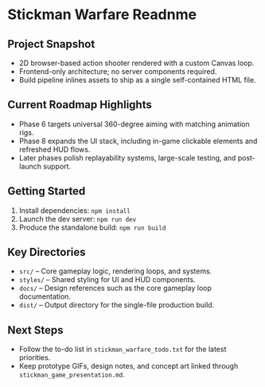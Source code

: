 # Stickman Warfare Readnme

## Project Snapshot
- 2D browser-based action shooter rendered with a custom Canvas loop.
- Frontend-only architecture; no server components required.
- Build pipeline inlines assets to ship as a single self-contained HTML file.

## Current Roadmap Highlights
- Phase 6 targets universal 360-degree aiming with matching animation rigs.
- Phase 8 expands the UI stack, including in-game clickable elements and refreshed HUD flows.
- Later phases polish replayability systems, large-scale testing, and post-launch support.

## Getting Started
1. Install dependencies: `npm install`
2. Launch the dev server: `npm run dev`
3. Produce the standalone build: `npm run build`

## Key Directories
- `src/` – Core gameplay logic, rendering loops, and systems.
- `styles/` – Shared styling for UI and HUD components.
- `docs/` – Design references such as the core gameplay loop documentation.
- `dist/` – Output directory for the single-file production build.

## Next Steps
- Follow the to-do list in `stickman_warfare_todo.txt` for the latest priorities.
- Keep prototype GIFs, design notes, and concept art linked through `stickman_game_presentation.md`.
